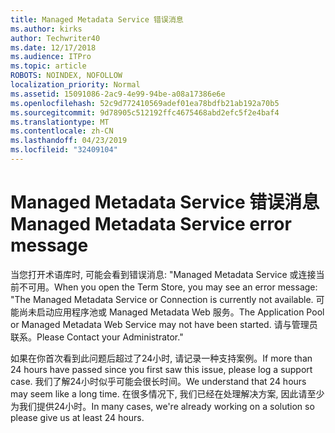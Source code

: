 ```yaml
---
title: Managed Metadata Service 错误消息
ms.author: kirks
author: Techwriter40
ms.date: 12/17/2018
ms.audience: ITPro
ms.topic: article
ROBOTS: NOINDEX, NOFOLLOW
localization_priority: Normal
ms.assetid: 15091086-2ac9-4e99-94be-a08a17386e6e
ms.openlocfilehash: 52c9d772410569adef01ea78bdfb21ab192a70b5
ms.sourcegitcommit: 9d78905c512192ffc4675468abd2efc5f2e4baf4
ms.translationtype: MT
ms.contentlocale: zh-CN
ms.lasthandoff: 04/23/2019
ms.locfileid: "32409104"
---
```

# <a name="managed-metadata-service-error-message"></a><span data-ttu-id="0a73d-102">Managed Metadata Service 错误消息</span><span class="sxs-lookup"><span data-stu-id="0a73d-102">Managed Metadata Service error message</span></span>

<span data-ttu-id="0a73d-103">当您打开术语库时, 可能会看到错误消息: "Managed Metadata Service 或连接当前不可用。</span><span class="sxs-lookup"><span data-stu-id="0a73d-103">When you open the Term Store, you may see an error message: "The Managed Metadata Service or Connection is currently not available.</span></span> <span data-ttu-id="0a73d-104">可能尚未启动应用程序池或 Managed Metadata Web 服务。</span><span class="sxs-lookup"><span data-stu-id="0a73d-104">The Application Pool or Managed Metadata Web Service may not have been started.</span></span> <span data-ttu-id="0a73d-105">请与管理员联系。</span><span class="sxs-lookup"><span data-stu-id="0a73d-105">Please Contact your Administrator."</span></span>
  
<span data-ttu-id="0a73d-106">如果在你首次看到此问题后超过了24小时, 请记录一种支持案例。</span><span class="sxs-lookup"><span data-stu-id="0a73d-106">If more than 24 hours have passed since you first saw this issue, please log a support case.</span></span> <span data-ttu-id="0a73d-107">我们了解24小时似乎可能会很长时间。</span><span class="sxs-lookup"><span data-stu-id="0a73d-107">We understand that 24 hours may seem like a long time.</span></span> <span data-ttu-id="0a73d-108">在很多情况下, 我们已经在处理解决方案, 因此请至少为我们提供24小时。</span><span class="sxs-lookup"><span data-stu-id="0a73d-108">In many cases, we're already working on a solution so please give us at least 24 hours.</span></span>
  

